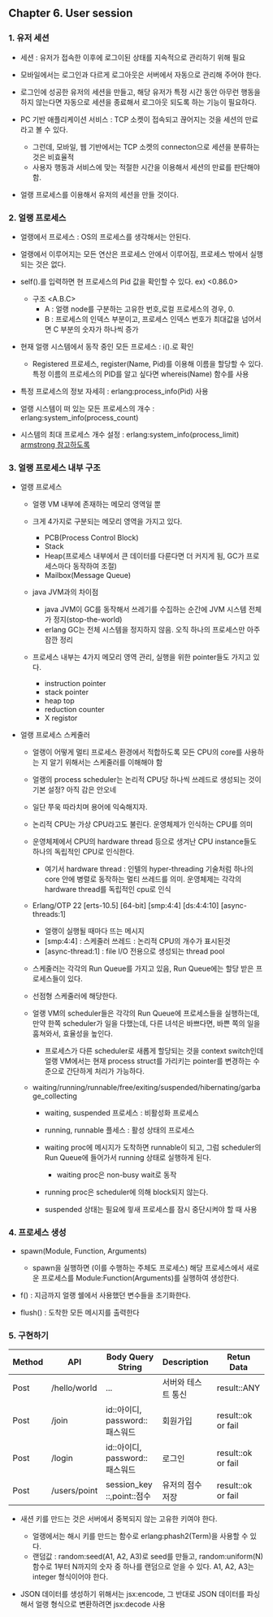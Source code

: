## Chapter 6. User session

### 1. 유저 세션 

* 세션 : 유저가 접속한 이후에 로그이된 상태를 지속적으로 관리하기 위해 필요

* 모바일에서는 로그인과 다르게 로그아웃은 서버에서 자동으로 관리해 주어야 한다.

* 로그인에 성공한 유저의 세션을 만들고, 해당 유저가 특정 시간 동안 아무런 행동을 하지 않는다면 자동으로 세션을 종료해서 로그아웃 되도록 하는 기능이 필요하다.

* PC 기반 애플리케이션 서비스 : TCP 소켓이 접속되고 끊어지는 것을 세션의 만료라고 볼 수 있다.
    
    * 그런데, 모바일, 웹 기반에서는 TCP 소켓의 connecton으로 세션을 분류하는 것은 비효율적
    * 사용자 행동과 서비스에 맞는 적절한 시간을 이용해서 세션의 만료를 판단해야 함.

* 얼랭 프로세스를 이용해서 유저의 세션을 만들 것이다.

### 2. 얼랭 프로세스

* 얼랭에서 프로세스 : OS의 프로세스를 생각해서는 안된다. 
* 얼랭에서 이루어지는 모든 연산은 프로세스 안에서 이루어짐, 프로세스 밖에서 실행되는 것은 없다.

* self().를 입력하면 현 프로세스의 Pid 값을 확인할 수 있다. ex) <0.86.0>

    * 구조 <A.B.C> 
        * A : 얼랭 node를 구분하는 고유한 번호,로컬 프로세스의 경우, 0. 
        * B : 프로세스의 인덱스 부분이고, 프로세스 인덱스 번호가 최대값을 넘어서면 C 부분의 숫자가 하나씩 증가

* 현재 얼랭 시스템에서 동작 중인 모든 프로세스 : i().로 확인 

    * Registered 프로세스, register(Name, Pid)를 이용해 이름을 할당할 수 있다. 특정 이름의 프로세스의 PID를 알고 싶다면 whereis(Name) 함수를 사용

* 특정 프로세스의 정보 자세히 : erlang:process_info(Pid) 사용 
* 얼랭 시스템이 떠 있는 모든 프로세스의 개수 : erlang:system_info(process_count)
* 시스템의 최대 프로세스 개수 설정 : erlang:system_info(process_limit)  [armstrong 참고하도록](https://github.com/taewookimmr/Erlang-Friend/tree/v1/erlang_armstrong/8_concurrent_programming)



### 3. 얼랭 프로세스 내부 구조

* 얼랭 프로세스 

    * 얼랭 VM 내부에 존재하는 메모리 영역일 뿐
    * 크게 4가지로 구분되는 메모리 영역을 가지고 있다.
        * PCB(Process Control Block)
        * Stack
        * Heap(프로세스 내부에서 큰 데이터를 다룬다면 더 커지게 됨, GC가 프로세스마다 동작하여 조절)
        * Mailbox(Message Queue)
    
    * java JVM과의 차이점
        * java JVM이 GC를 동작해서 쓰레기를 수집하는 순간에 JVM 시스템 전체가 정지(stop-the-world)
        * erlang GC는 전체 시스템을 정지하지 않음. 오직 하나의 프로세스만 아주 잠깐 정리 

    * 프로세스 내부는 4가지 메모리 영역 관리, 실행을 위한 pointer들도 가지고 있다.
        * instruction pointer
        * stack pointer
        * heap top
        * reduction counter
        * X registor
    
* 얼랭 프로세스 스케줄러 

    * 얼랭이 어떻게 멀티 프로세스 환경에서 적합하도록 모든 CPU의 core를 사용하는 지 알기 위해서는 스케줄러를 이해해야 함
    * 얼랭의 process scheduler는 논리적 CPU당 하나씩 쓰레드로 생성되는 것이 기본 설정? 아직 감은 안오네
    * 일단 쭈욱 따라치며 용어에 익숙해지자.
    * 논리적 CPU는 가상 CPU라고도 불린다. 운영체제가 인식하는 CPU를 의미
    * 운영체제에서 CPU의 hardware thread 등으로 생겨난 CPU instance들도 하나의 독립적인 CPU로 인식한다.
        * 여기서 hardware thread : 인텔의 hyper-threading 기술처럼 하나의 core 안에 병렬로 동작하는 멀티 쓰레드를 의미. 운영체제는 각각의 hardware thread를 독립적인 cpu로 인식

    * Erlang/OTP 22 [erts-10.5] [64-bit] [smp:4:4] [ds:4:4:10] [async-threads:1]
        * 얼랭이 실행될 때마다 뜨는 메시지
        * [smp:4:4] : 스케줄러 쓰레드 : 논리적 CPU의 개수가 표시된것 
        * [async-thread:1] : file I/O 전용으로 생성되는 thread pool
    
    * 스케줄러는 각각의 Run Queue를 가지고 있음, Run Queue에는 할당 받은 프로세스들이 있다. 
    * 선점형 스케줄러에 해당한다. 

    * 얼랭 VM의 scheduler들은 각각의 Run Queue에 프로세스들을 실행하는데, 만약 한쪽 scheduler가 일을 다했는데, 다른 녀석은 바쁘다면, 바쁜 쪽의 일을 훔쳐와서, 효율성을 높인다.
        * 프로세스가 다른 scheduler로 새롭게 할당되는 것을 context switch인데 얼랭 VM에서는 현재 process struct를 가리키는 pointer를 변경하는 수준으로 간단하게 처리가 가능하다.

    * waiting/running/runnable/free/exiting/suspended/hibernating/garbage_collecting
        * waiting, suspended 프로세스 : 비활성화 프로세스 
        * running, runnable 플세스 : 활성 상태의 프로세스

        * waiting proc에 메시지가 도착하면 runnable이 되고, 그럼 scheduler의 Run Queue에 들어가서 running 상태로 실행하게 된다.
            * waiting proc은 non-busy wait로 동작 
        
        * running proc은 scheduler에 의해 block되지 않는다.
        * suspended 상태는 필요에 읳새 프로세스를 잠시 중단시켜야 할 때 사용
        
### 4. 프로세스 생성 

* spawn(Module, Function, Arguments)

    * spawn을 실행하면 (이를 수행하는 주체도 프로세스) 해당 프로세스에서 새로운 프로세스를 Module:Function(Arguments)를 실행하여 생성한다.

* f() : 지금까지 얼랭 쉘에서 사용했던 변수들을 초기화한다.
* flush() : 도착한 모든 메시지를 출력한다

### 5. 구현하기 

|Method|API|Body Query String|Description|Retun Data|
|---|---|---|---|---|
|Post|/hello/world|...|서버와 테스트 통신| result::ANY|
|Post|/join|id::아이디, password::패스워드|회원가입| result::ok or fail|
|Post|/login|id::아이디, password::패스워드|로그인| result::ok or fail|
|Post|/users/point|session_key ::,point::점수|유저의 점수 저장| result::ok or fail |


* 새션 키를 만드는 것은 서버에서 중복되지 않는 고유한 키여야 한다. 
    * 얼랭에서는 해시 키를 만드는 함수로 erlang:phash2(Term)을 사용할 수 있다. 
    * 랜덤값 : random:seed(A1, A2, A3)로 seed를 만들고, random:uniform(N) 함수로 1부터 N까지의 숫자 중 하나를 랜덤으로 얻을 수 있다. A1, A2, A3는 integer 형식이어야 한다.

* JSON 데이터를 생성하기 위해서는 jsx:encode, 그 반대로 JSON 데이터를 파싱해서 얼랭 형식으로 변환하려면 jsx:decode 사용 